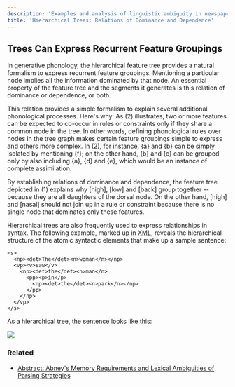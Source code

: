 ```yaml
---
description: 'Examples and analysis of linguistic ambiguity in newspaper headlines.'
title: 'Hierarchical Trees: Relations of Dominance and Dependence'
---
```



## Trees Can Express Recurrent Feature Groupings 



In generative phonology, the hierarchical feature tree provides a
natural formalism to express recurrent feature groupings. Mentioning a
particular node implies all the information dominated by that node. An
essential property of the feature tree and the segments it generates is
this relation of dominance or dependence, or both.



This relation provides a simple formalism to explain several additional
phonological processes. Here\'s why: As (2) illustrates, two or more
features can be expected to co-occur in rules or constraints only if
they share a common node in the tree. In other words, defining
phonological rules over nodes in the tree graph makes certain feature
groupings simple to express and others more complex. In (2), for
instance, {a} and {b} can be simply isolated by mentioning {f}; on the
other hand, {b} and {c} can be grouped only by also including {a}, {d}
and {e}, which would be an instance of complete assimilation.



By establishing relations of dominance and dependence, the feature tree
depicted in (1) explains why \[high\], \[low\] and \[back\] group
together \-- because they are all daughters of the dorsal node. On the
other hand, \[high\] and \[nasal\] should not join up in a rule or
constraint because there is no single node that dominates only these
features.



Hierarchical trees are also frequently used to express relationships in
syntax. The following example, marked up in [XML](/dita/), reveals the
hierarchical structure of the atomic syntactic elements that make up a
sample sentence:



``` {.program}
<s>
  <np><det>The</det><n>woman</n></np>   
  <vp><v>saw</v> 
    <np><det>the</det><n>man</n>
      <pp><p>in</p>
        <np><det>the</det><n>park</n></np>
      </pp>
    </np>
  </vp>
</s>
```



As a hierarchical tree, the sentence looks like this:



![](/images/tree_representation.gif)





### Related


* [Abstract: Abney\'s Memory Requirements and Lexical Ambiguities of Parsing Strategies](abstract-abney.html) 




